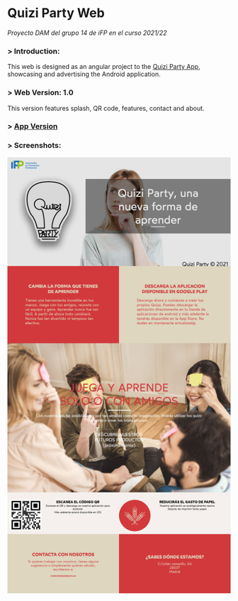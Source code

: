 # Quizi Party Web
_Proyecto DAM del grupo 14 de iFP en el curso 2021/22_
### > Introduction:
This web is designed as an angular project to the [Quizi Party App](https://github.com/ikorobus/quizi-party-android), showcasing and advertising the Android application.

### > Web Version: 1.0
This version features splash, QR code, features, contact and about.

### > [App Version](https://github.com/ikorobus/quizi-party-android)

### > Screenshots:
<img align="center" src="https://github.com/ikorobus/quizi-party-web/blob/main/samples/01.png"></img>
<img align="center" src="https://github.com/ikorobus/quizi-party-web/blob/main/samples/02.png"></img>
<img align="center" src="https://github.com/ikorobus/quizi-party-web/blob/main/samples/03.png"></img>
<img align="center" src="https://github.com/ikorobus/quizi-party-web/blob/main/samples/04.png"></img>

